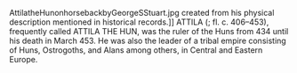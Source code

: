 AttilatheHunonhorsebackbyGeorgeSStuart.jpg created from his physical description mentioned in historical records.]] ATTILA (; fl. c. 406–453), frequently called ATTILA THE HUN, was the ruler of the Huns from 434 until his death in March 453. He was also the leader of a tribal empire consisting of Huns, Ostrogoths, and Alans among others, in Central and Eastern Europe.
